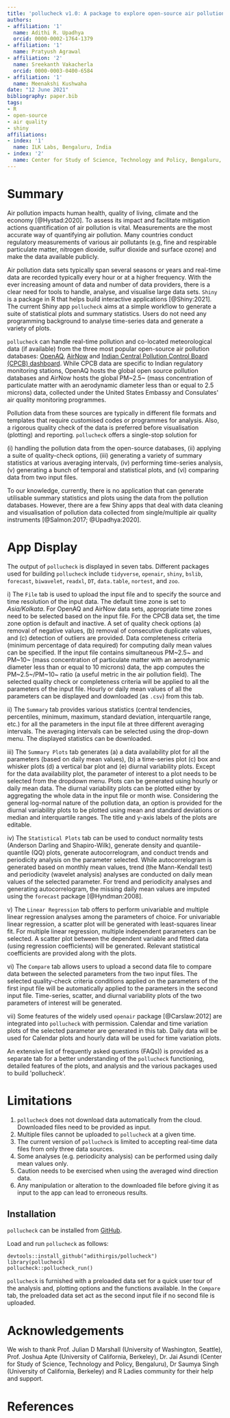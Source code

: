 ```yaml
---
title: 'pollucheck v1.0: A package to explore open-source air pollution data'
authors:
- affiliation: '1'
  name: Adithi R. Upadhya
  orcid: 0000-0002-1764-1379
- affiliation: '1'
  name: Pratyush Agrawal
- affiliation: '2'
  name: Sreekanth Vakacherla
  orcid: 0000-0003-0400-6584
- affiliation: '1'
  name: Meenakshi Kushwaha
date: "12 June 2021"
bibliography: paper.bib
tags:
- R
- open-source
- air quality
- shiny
affiliations:
- index: '1'
  name: ILK Labs, Bengaluru, India
- index: '2'
  name: Center for Study of Science, Technology and Policy, Bengaluru, India
---
```


# Summary

Air pollution impacts human health, quality of living, climate and the economy [@Hystad:2020]. To assess its impact and facilitate mitigation actions quantification of air pollution is vital. Measurements are the most accurate way of quantifying air pollution. Many countries conduct regulatory measurements of various air pollutants (e.g, fine and respirable particulate matter, nitrogen dioxide, sulfur dioxide and surface ozone) and make the data available publicly.

Air pollution data sets typically span several seasons or years and real-time data are recorded typically every hour or at a higher frequency. With the ever increasing amount of data and number of data providers, there is a clear need for tools to handle, analyse, and visualise large data sets. `Shiny` is a package in R that helps build interactive applications [@Shiny:2021]. The current Shiny app `pollucheck` aims at a simple workflow to generate a suite of statistical plots and summary statistics. Users do not need any programming background to analyse time-series data and generate a variety of plots.

`pollucheck` can handle real-time pollution and co-located meteorological data (if available) from the three most popular open-source air pollution databases: [OpenAQ](openaq.org), [AirNow](airnow.gov) and [Indian Central Pollution Control Board (CPCB) dashboard](app.cpcbccr.com). While CPCB data are specific to Indian regulatory monitoring stations, OpenAQ hosts the global open source pollution databases and AirNow hosts the global PM~2.5~ (mass concentration of particulate matter with an aerodynamic diameter less than or equal to 2.5 microns) data, collected under the United States Embassy and Consulates' air quality monitoring programmes.

Pollution data from these sources are typically in different file formats and templates that require customised codes or programmes for analysis. Also, a rigorous quality check of the data is preferred before visualisation (plotting) and reporting. `pollucheck` offers a single-stop solution for

(i) handling the pollution data from the open-source databases,
(ii) applying a suite of quality-check options,
(iii) generating a variety of summary statistics at various averaging intervals,
(iv) performing time-series analysis,
(v) generating a bunch of temporal and statistical plots, and 
(vi) comparing data from two input files.

To our knowledge, currently, there is no application that can generate utilisable summary statistics and plots using the data from the pollution databases. However, there are a few Shiny apps that deal with data cleaning and visualisation of pollution data collected from single/multiple air quality instruments [@Salmon:2017; @Upadhya:2020].

# App Display

The output of `pollucheck` is displayed in seven tabs. Different packages used for building `pollucheck` include `tidyverse`, `openair`, `shiny`, `bslib`, `forecast`, `biwavelet`, `readxl`, `DT`, `data.table`, `nortest`, and `zoo`.

i) The `File` tab is used to upload the input file and to specify the source and time resolution of the input data. The default time zone is set to *Asia/Kolkata*. For OpenAQ and AirNow data sets, appropriate time zones need to be selected based on the input file. For the CPCB data set, the time zone option is default and inactive. A set of quality check options (a) removal of negative values, (b) removal of consecutive duplicate values, and (c) detection of outliers are provided. Data completeness criteria (minimum percentage of data required) for computing daily mean values can be specified. If the input file contains simultaneous PM~2.5~ and PM~10~ (mass concentration of particulate matter with an aerodynamic diameter less than or equal to 10 microns) data, the app computes the PM~2.5~/PM~10~ ratio (a useful metric in the air pollution field). The selected quality check or completeness criteria will be applied to all the parameters of the input file. Hourly or daily mean values of all the parameters can be displayed and downloaded (as `.csv`) from this tab.

ii) The `Summary` tab provides various statistics (central tendencies, percentiles, minimum, maximum, standard deviation, interquartile range, etc.) for all the parameters in the input file at three different averaging intervals. The averaging intervals can be selected using the drop-down menu. The displayed statistics can be downloaded.

iii) The `Summary Plots` tab generates (a) a data availability plot for all the parameters (based on daily mean values), (b) a time-series plot (c) box and whisker plots (d) a vertical bar plot and (e) diurnal variability plots. Except for the data availability plot, the parameter of interest to a plot needs to be selected from the dropdown menu. Plots can be generated using hourly or daily mean data. The diurnal variability plots can be plotted either by aggregating the whole data in the input file or month wise. Considering the general log-normal nature of the pollution data, an option is provided for the diurnal variability plots to be plotted using mean and standard deviations or median and interquartile ranges. The title and y-axis labels of the plots are editable.

iv) The `Statistical Plots` tab can be used to conduct normality tests (Anderson Darling and Shapiro-Wilk), generate density and quantile-quantile (QQ) plots, generate autocorrelogram, and conduct trends and periodicity analysis on the parameter selected. While autocorrelogram is generated based on monthly mean values, trend (the Mann-Kendall test) and periodicity (wavelet analysis) analyses are conducted on daily mean values of the selected parameter. For trend and periodicity analyses and generating autocorrelogram, the missing daily mean values are imputed using the `forecast` package [@Hyndman:2008].

v) The `Linear Regression` tab offers to perform univariable and multiple linear regression analyses among the parameters of choice. For univariable linear regression, a scatter plot will be generated with least-squares linear fit. For multiple linear regression, multiple independent parameters can be selected. A scatter plot between the dependent variable and fitted data (using regression coefficients) will be generated. Relevant statistical coefficients are provided along with the plots.

vi) The `Compare` tab allows users to upload a second data file to compare data between the selected parameters from the two input files. The selected quality-check criteria conditions applied on the parameters of the first input file will be automatically applied to the parameters in the second input file. Time-series, scatter, and diurnal variability plots of the two parameters of interest will be generated.

vii) Some features of the widely used `openair` package [@Carslaw:2012] are integrated into  `pollucheck` with permission. Calendar and time variation plots of the selected parameter are generated in this tab. Daily data will be used for Calendar plots and hourly data will be used for time variation plots.

An extensive list of frequently asked questions (FAQs)) is provided as a separate tab for a better understanding of the `pollucheck` functioning, detailed features of the plots,  and analysis and the various packages used to build 'pollucheck'.

# Limitations

1)  `pollucheck` does not download data automatically from the cloud. Downloaded files need to be provided as input.
2)  Multiple files cannot be uploaded to `pollucheck` at a given time.
3)  The current version of `pollucheck` is limited to accepting real-time data files from only three data sources.
4)  Some analyses (e.g. periodicity analysis) can be performed using daily mean values only.
5)  Caution needs to be exercised when using the averaged wind direction data.
6)  Any manipulation or alteration to the downloaded file before giving it as input to the app can lead to erroneous results.

## Installation

`pollucheck` can be installed from [GitHub](https://github.com/).

Load and run `pollucheck` as follows:

``` {.r}
devtools::install_github("adithirgis/pollucheck")
library(pollucheck)
pollucheck::pollucheck_run()
```

`pollucheck` is furnished with a preloaded data set for a quick user tour of the analysis and, plotting options and the functions available. In the `Compare` tab, the preloaded data set act as the second input file if no second file is uploaded.

# Acknowledgements

We wish to thank Prof. Julian D Marshall (University of Washington, Seattle), Prof. Joshua Apte (University of California, Berkeley), Dr. Jai Asundi (Center for Study of Science, Technology and Policy, Bengaluru), Dr Saumya Singh (University of California, Berkeley) and R Ladies community for their help and support.

# References
